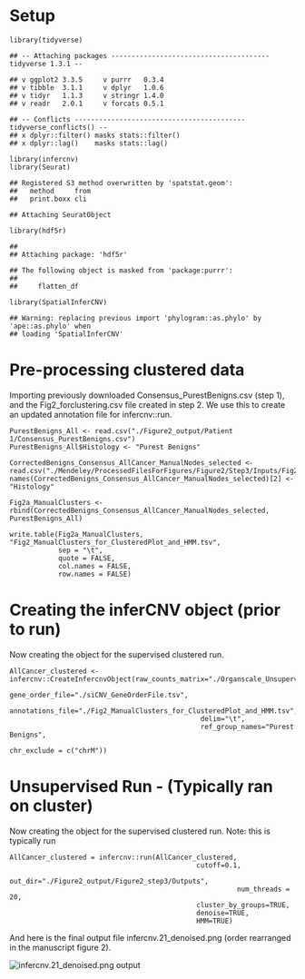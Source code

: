 # Setup

    library(tidyverse)

    ## -- Attaching packages --------------------------------------- tidyverse 1.3.1 --

    ## v ggplot2 3.3.5     v purrr   0.3.4
    ## v tibble  3.1.1     v dplyr   1.0.6
    ## v tidyr   1.1.3     v stringr 1.4.0
    ## v readr   2.0.1     v forcats 0.5.1

    ## -- Conflicts ------------------------------------------ tidyverse_conflicts() --
    ## x dplyr::filter() masks stats::filter()
    ## x dplyr::lag()    masks stats::lag()

    library(infercnv)
    library(Seurat)

    ## Registered S3 method overwritten by 'spatstat.geom':
    ##   method     from
    ##   print.boxx cli

    ## Attaching SeuratObject

    library(hdf5r)

    ## 
    ## Attaching package: 'hdf5r'

    ## The following object is masked from 'package:purrr':
    ## 
    ##     flatten_df

    library(SpatialInferCNV)

    ## Warning: replacing previous import 'phylogram::as.phylo' by 'ape::as.phylo' when
    ## loading 'SpatialInferCNV'

# Pre-processing clustered data

Importing previously downloaded Consensus\_PurestBenigns.csv (step 1),
and the Fig2\_forclustering.csv file created in step 2. We use this to
create an updated annotation file for infercnv::run.

    PurestBenigns_All <- read.csv("./Figure2_output/Patient 1/Consensus_PurestBenigns.csv")
    PurestBenigns_All$Histology <- "Purest Benigns"

    CorrectedBenigns_Consensus_AllCancer_ManualNodes_selected <- read.csv("./Mendeley/ProcessedFilesForFigures/Figure2/Step3/Inputs/Fig2_forclustering.csv")
    names(CorrectedBenigns_Consensus_AllCancer_ManualNodes_selected)[2] <- "Histology"

    Fig2a_ManualClusters <- rbind(CorrectedBenigns_Consensus_AllCancer_ManualNodes_selected, PurestBenigns_All)

    write.table(Fig2a_ManualClusters, "Fig2_ManualClusters_for_ClusteredPlot_and_HMM.tsv", 
                sep = "\t",
                quote = FALSE, 
                col.names = FALSE, 
                row.names = FALSE)

# Creating the inferCNV object (prior to run)

Now creating the object for the supervised clustered run.

    AllCancer_clustered <- infercnv::CreateInfercnvObject(raw_counts_matrix="./Organscale_Unsupervised_Consensus_AllCancer_Counts.tsv", 
                                                   gene_order_file="./siCNV_GeneOrderFile.tsv",
                                                   annotations_file="./Fig2_ManualClusters_for_ClusteredPlot_and_HMM.tsv",
                                                   delim="\t",
                                                   ref_group_names="Purest Benigns",
                                                                   chr_exclude = c("chrM"))

# Unsupervised Run - (Typically ran on cluster)

Now creating the object for the supervised clustered run. Note: this is
typically run

    AllCancer_clustered = infercnv::run(AllCancer_clustered,
                                                  cutoff=0.1,
                                                  out_dir="./Figure2_output/Figure2_step3/Outputs", 
                                                            num_threads = 20,
                                                  cluster_by_groups=TRUE, 
                                                  denoise=TRUE,
                                                  HMM=TRUE)

And here is the final output file infercnv.21\_denoised.png (order
rearranged in the manuscript figure 2).

![infercnv.21\_denoised.png
output](https://github.com/aerickso/SpatialInferCNV/blob/main/FigureScripts/Figure%202/Step3/infercnv.21_denoised.png)
